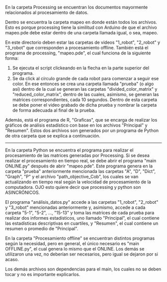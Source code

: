 En la carpeta Processing se encuentran los documentos mayormente relacionados al procesamiento de datos.

Dentro se encuentra la carpeta mapeo en donde están todos los archivos. Esto es porque processing tiene la similitud con Arduino de que el archivo mapeo.pde debe estar dentro de una carpeta llamada igual, o sea, mapeo.

En este directorio deben estar las carpetas de videos "1_robot", "2_robot" y "3_robot" que corresponden a procesamiento offline. También está el programa de processing, "mapeo.pde", el cual funciona de la siguiente forma:
1. Se ejecuta el script clickeando en la flecha en la parte superior del programa.
2. Se da click al círculo grande de cada robot para comenzar a seguir ese color.
En ese entonces se crea una carpeta llamada "prueba" (o algo así) dentro de la cual se generan las carpetas "divided_color_matrix" y "reduced_color_matrix", dentro de las cuales, asimismo, se generan las matrices correspondientes, cada 10 segundos. Dentro de esta carpeta se debe poner el video grabado de dicha prueba y nombrar la carpeta de forma adecuada al final de la prueba.

Además, está el programa de R, "Graficas", que se encarga de realizar los gráficos de análisis estadístico con base en los archivos "Principal" y "Resumen". Estos dos archivos son generados por un programa de Python de otra carpeta que se explica a continuación.

----------------------------------------------------------

En la carpeta Python se encuentra el programa para realizar el procesamiento de las matrices generadas por Processing. Si se desea realizar el procesamiento en tiempo real, se debe abrir el programa "main ONLINE.py" después de abrir "mapeo.pde". Este programa genera en la carpeta "prueba" anteriormente mencionada las carpetas "A", "D", "Dict", "Graph", "P" y el archivo "path_objective_Cob", los cuales se van actualizando en tiempo real según la velocidad de procesamiento de la computadora.
OJO esto quiere decir que processing y python son ASINCRÓNICOS.

El programa "análisis_datos.py" accede a las carpetas "1_robot", "2_robot" y "3_robot" mencionadas anteriormente y, asimismo, accede a cada carpeta "5-1", "5-2", ..., "15-13" y toma las matrices de cada prueba para realizar dos informes estadísticos, uno llamado "Principal", el cual contiene las estadísticas descriptivas en cuartiles, y "Resumen", el cual contiene un resumen o promedio de "Principal".

En la carpeta "Procesamiento offline" se encuentran distintos programas según la necesidad, pero en general, el único necesario es "main OFFLINE.py", el cual genera lo mismo que el ONLINE. Los demás se utilizaron una vez, no deberían ser necesarios, pero igual se dejaron por si acaso.

Los demás archivos son dependencias para el main, los cuales no se deben tocar y no es importante explicarlos.
